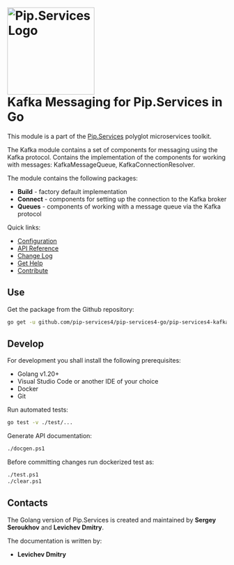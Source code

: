 # <img src="https://uploads-ssl.webflow.com/5ea5d3315186cf5ec60c3ee4/5edf1c94ce4c859f2b188094_logo.svg" alt="Pip.Services Logo" width="200"> <br/> Kafka Messaging for Pip.Services in Go

This module is a part of the [Pip.Services](http://pipservices.org) polyglot microservices toolkit.

The Kafka module contains a set of components for messaging using the Kafka protocol. Contains the implementation of the components for working with messages: KafkaMessageQueue, KafkaConnectionResolver.

The module contains the following packages:
- **Build** - factory default implementation
- **Connect** - components for setting up the connection to the Kafka broker
- **Queues** - components of working with a message queue via the Kafka protocol

<a name="links"></a> Quick links:

* [Configuration](http://docs.pipservices.org/conceptual/configuration/component_configuration/)
* [API Reference](https://godoc.org/github.com/pip-services4/pip-services4-go/pip-services4-kafka-go/)
* [Change Log](CHANGELOG.md)
* [Get Help](http://docs.pipservices.org/get_help/)
* [Contribute](http://docs.pipservices.org/contribute/)


## Use

Get the package from the Github repository:
```bash
go get -u github.com/pip-services4/pip-services4-go/pip-services4-kafka-go@latest
```

## Develop

For development you shall install the following prerequisites:
* Golang v1.20+
* Visual Studio Code or another IDE of your choice
* Docker
* Git

Run automated tests:
```bash
go test -v ./test/...
```

Generate API documentation:
```bash
./docgen.ps1
```

Before committing changes run dockerized test as:
```bash
./test.ps1
./clear.ps1
```

## Contacts

The Golang version of Pip.Services is created and maintained by **Sergey Seroukhov** and **Levichev Dmitry**.

The documentation is written by:
- **Levichev Dmitry**